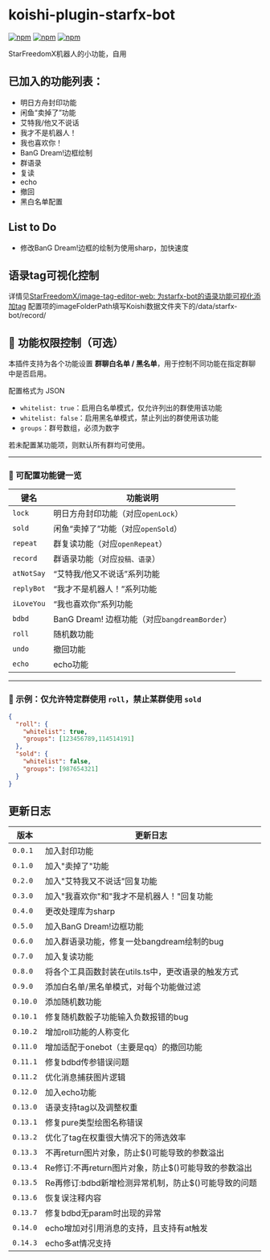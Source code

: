 # koishi-plugin-starfx-bot

[![npm](https://img.shields.io/npm/v/koishi-plugin-starfx-bot?style=flat-square)](https://www.npmjs.com/package/koishi-plugin-starfx-bot) [![npm](https://img.shields.io/npm/l/koishi-plugin-starfx-bot?style=flat-square)](https://www.npmjs.com/package/koishi-plugin-starfx-bot) [![npm](https://img.shields.io/npm/dt/koishi-plugin-starfx-bot?style=flat-square)](https://www.npmjs.com/package/koishi-plugin-starfx-bot)

StarFreedomX机器人的小功能，自用

## 已加入的功能列表：

* 明日方舟封印功能
* 闲鱼“卖掉了”功能
* 艾特我/他又不说话
* 我才不是机器人！
* 我也喜欢你！
* BanG Dream!边框绘制
* 群语录
* 复读
* echo
* 撤回
* 黑白名单配置

## List to Do

* 修改BanG Dream!边框的绘制为使用sharp，加快速度

## 语录tag可视化控制

详情见[StarFreedomX/image-tag-editor-web: 为starfx-bot的语录功能可视化添加tag](https://github.com/StarFreedomX/image-tag-editor-web)
配置项的imageFolderPath填写Koishi数据文件夹下的/data/starfx-bot/record/

## 🔧 功能权限控制（可选）

本插件支持为各个功能设置 **群聊白名单 / 黑名单**，用于控制不同功能在指定群聊中是否启用。

配置格式为 JSON

- `whitelist: true`：启用白名单模式，仅允许列出的群使用该功能
- `whitelist: false`：启用黑名单模式，禁止列出的群使用该功能
- `groups`：群号数组，必须为数字

若未配置某功能项，则默认所有群均可使用。

---

### 📌 可配置功能键一览


| 键名         | 功能说明                                  |
|------------|---------------------------------------|
| `lock`     | 明日方舟封印功能（对应`openLock`）                |
| `sold`     | 闲鱼“卖掉了”功能（对应`openSold`）               |
| `repeat`   | 群复读功能（对应`openRepeat`）                 |
| `record`   | 群语录功能（对应`投稿、语录`）                      |
| `atNotSay` | “艾特我/他又不说话”系列功能                       |
| `replyBot` | “我才不是机器人！”系列功能                        |
| `iLoveYou` | “我也喜欢你”系列功能                           |
| `bdbd`     | BanG Dream! 边框功能（对应`bangdreamBorder`） |
| `roll`     | 随机数功能                                 |
| `undo`     | 撤回功能                                  |
| `echo`     | echo功能                                |

---

### 🧪 示例：仅允许特定群使用 `roll`，禁止某群使用 `sold`

```json
{
  "roll": {
    "whitelist": true,
    "groups": [123456789,114514191]
  },
  "sold": {
    "whitelist": false,
    "groups": [987654321]
  }
}
```

## 更新日志


| 版本       | 更新日志                             |
|----------|----------------------------------|
| `0.0.1`  | 加入封印功能                           |
| `0.1.0`  | 加入"卖掉了"功能                        |
| `0.2.0`  | 加入"艾特我又不说话"回复功能                  |
| `0.3.0`  | 加入"我喜欢你"和"我才不是机器人！"回复功能          |
| `0.4.0`  | 更改处理库为sharp                      |
| `0.5.0`  | 加入BanG Dream!边框功能                |
| `0.6.0`  | 加入群语录功能，修复一处bangdream绘制的bug      |
| `0.7.0`  | 加入复读功能                           |
| `0.8.0`  | 将各个工具函数封装在utils.ts中，更改语录的触发方式    |
| `0.9.0`  | 添加白名单/黑名单模式，对每个功能做过滤             |
| `0.10.0` | 添加随机数功能                          |
| `0.10.1` | 修复随机数骰子功能输入负数报错的bug              |
| `0.10.2` | 增加roll功能的人称变化                    |
| `0.11.0` | 增加适配于onebot（主要是qq）的撤回功能          |
| `0.11.1` | 修复bdbd传参错误问题                     |
| `0.11.2` | 优化消息捕获图片逻辑                       |
| `0.12.0` | 加入echo功能                         |
| `0.13.0` | 语录支持tag以及调整权重                    |
| `0.13.1` | 修复pure类型绘图名称错误                   |
| `0.13.2` | 优化了tag在权重很大情况下的筛选效率              |
| `0.13.3` | 不再return图片对象，防止$()可能导致的参数溢出      |
| `0.13.4` | Re修订:不再return图片对象，防止$()可能导致的参数溢出 |
| `0.13.5` | Re再修订:bdbd新增检测异常机制，防止$()可能导致的问题  |
| `0.13.6` | 恢复误注释内容                          |
| `0.13.7` | 修复bdbd无param时出现的异常               |
| `0.14.0` | echo增加对引用消息的支持，且支持有at触发          |
| `0.14.3` | echo多at情况支持                      |
